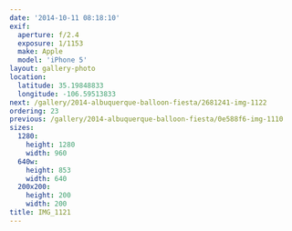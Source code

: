 ```yaml
---
date: '2014-10-11 08:18:10'
exif:
  aperture: f/2.4
  exposure: 1/1153
  make: Apple
  model: 'iPhone 5'
layout: gallery-photo
location:
  latitude: 35.19848833
  longitude: -106.59513833
next: /gallery/2014-albuquerque-balloon-fiesta/2681241-img-1122
ordering: 23
previous: /gallery/2014-albuquerque-balloon-fiesta/0e588f6-img-1110
sizes:
  1280:
    height: 1280
    width: 960
  640w:
    height: 853
    width: 640
  200x200:
    height: 200
    width: 200
title: IMG_1121
---
```

